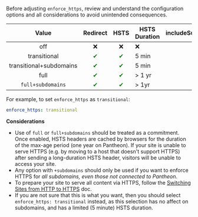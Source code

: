 <Alert title="Note" type="info">

Before adjusting `enforce_https`, review and understand the configuration options and all considerations to avoid unintended consequences.

</Alert>

|       Value                                          | Redirect                           |   HSTS    | HSTS Duration | includeSubdomains                  | preload                            |
|:-------------------------------------------------------------:|:----------------------------------:|:--------:|---------------------------|:----------------------------------:|:----------------------------------:|
| off                                               |     ❌                             |  ❌  | ❌       |         ❌                         |    ❌                              |
| transitional                                                | <span style="color:green">✔</span> | <span style="color:green">✔</span> | 5 min             |         ❌                         |    ❌                              |
| transitional+subdomains                                     | <span style="color:green">✔</span> | <span style="color:green">✔</span> | 5 min             | <span style="color:green">✔</span> |    ❌                              |
| full <Popover content="Needed for an A+ SSL Labs Rating" /> | <span style="color:green">✔</span> | <span style="color:green">✔</span> | > 1 yr        |         ❌                         | <span style="color:green">✔</span> <Popover content="HTTP will be forcefully redirected to HTTPS by the browser." /> |
| `full+subdomains` <Popover content="This is the recommended and most secure configuration" /> | <span style="color:green">✔</span> | <span style="color:green">✔</span> | > 1yr | <span style="color:green">✔</span> | <span style="color:green">✔</span> <Popover content="HTTP will be forcefully redirected to HTTPS by the browser." /> |

For example, to set `enforce_https` as `transitional`:

```yaml
enforce_https: transitional
```
**Considerations**
- Use of `full` or `full+subdomains` should be treated as a commitment. Once enabled, HSTS headers are cached by browsers for the duration of the max-age period (one year on Pantheon). If your site is unable to serve HTTPS (e.g. by moving to a host that doesn't support HTTPS) after sending a long-duration HSTS header, visitors will be unable to access your site.
- Any option with `+subdomains` should only be used if you want to enforce HTTPS for *all subdomains, even those not connected to Pantheon*.
- To prepare your site to serve all content via HTTPS, follow the [Switching Sites from HTTP to HTTPS](/http-to-https/) doc.
- If you are not sure that this is what you want, then you should select `enforce_https: transitional` instead, as this selection has no affect on subdomains, and has a limited (5 minute) HSTS duration.
